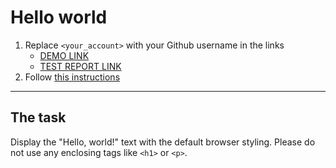 # Hello world
1. Replace `<your_account>` with your Github username in the links
    - [DEMO LINK](https://oaleksandrovva.github.io/layout_hello-world/) <br>
    - [TEST REPORT LINK](https://oaleksandrovva.github.io/layout_hello-world/report/html_report/)
2. Follow [this instructions](https://mate-academy.github.io/layout_task-guideline/)
___

## The task
Display the "Hello, world!" text with the default browser styling. Please do not
use any enclosing tags like `<h1>` or `<p>`.
